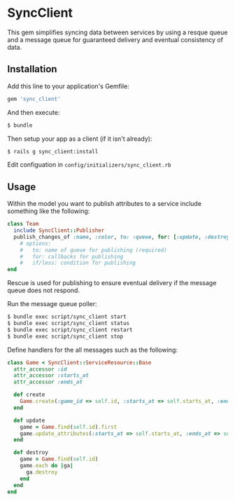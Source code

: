 # SyncClient

This gem simplifies syncing data between services by using a resque queue and a message queue for guaranteed delivery and eventual consistency of data.

## Installation

Add this line to your application's Gemfile:

```ruby
gem 'sync_client'
```

And then execute:

```bash
$ bundle
```

Then setup your app as a client (if it isn't already):

```bash
$ rails g sync_client:install
```

Edit configuation in `config/initializers/sync_client.rb`

## Usage

Within the model you want to publish attributes to a service include something like the following:

```ruby
class Team
  include SyncClient::Publisher
  publish_changes_of :name, :color, to: :queue, for: [:update, :destroy], if: lambda{|team| !team.name.nil?}
    # options:
    #   to: name of queue for publishing (required)
    #   for: callbacks for publishing
    #   if/less: condition for publishing
end
```


Rescue is used for publishing to ensure eventual delivery if the message queue does not respond.

Run the message queue poller:

```bash
$ bundle exec script/sync_client start
$ bundle exec script/sync_client status
$ bundle exec script/sync_client restart
$ bundle exec script/sync_client stop
```

Define handlers for the all messages such as the following:

```ruby
class Game < SyncClient::ServiceResource::Base
  attr_accessor :id
  attr_accessor :starts_at
  attr_accessor :ends_at

  def create
    Game.create(:game_id => self.id, :starts_at => self.starts_at, :ends_at => self.ends_at)
  end

  def update
    game = Game.find(self.id).first
    game.update_attributes(:starts_at => self.starts_at, :ends_at => self.ends_at)
  end

  def destroy
    game = Game.find(self.id)
    game.each do |ga|
      ga.destroy
    end
  end
end
```


